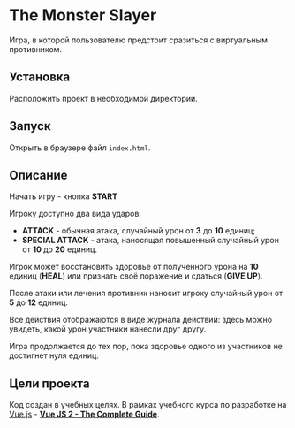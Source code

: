 # The Monster Slayer

Игра, в которой пользователю предстоит сразиться с виртуальным противником.

## Установка

Расположить проект в необходимой директории.

## Запуск

Открыть в браузере файл `index.html`.

## Описание

Начать игру - кнопка **START**

Игроку доступно два вида ударов:
- **ATTACK** - обычная атака, случайный урон от **3** до **10** единиц;
- **SPECIAL ATTACK** - атака, наносящая повышенный случайный урон от **10** до **20** единиц.

Игрок может восстановить здоровье от полученного урона на **10** единиц (**HEAL**) или признать своё поражение и сдаться (**GIVE UP**).

После атаки или лечения противник наносит игроку случайный урон от **5** до **12** единиц.

Все действия отображаются в виде журнала действий: здесь можно увидеть, какой урон участники нанесли друг другу.

Игра продолжается до тех пор, пока здоровье одного из участников не достигнет нуля единиц.

## Цели проекта

Код создан в учебных целях. В рамках учебного курса по разработке на [Vue.js](https://vuejs.org/) - **[Vue JS 2 - The Complete Guide](https://www.udemy.com/vuejs-2-the-complete-guide/)**.
